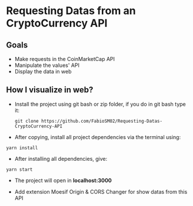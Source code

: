 # Requesting Datas from an CryptoCurrency API

## Goals

- Make requests in the CoinMarketCap API
- Manipulate the values' API
- Display the data in web

## How I visualize in web?

- Install the project using git bash or zip folder, if you do in git bash type it:

  `git clone https://github.com/FabioSM02/Requesting-Datas-CryptoCurrency-API`

- After copying, install all project dependencies via the terminal using:

```
yarn install
```

- After installing all dependencies, give:

```
yarn start
```

- The project will open in **localhost:3000**

- Add extension Moesif Origin & CORS Changer for show datas from this API